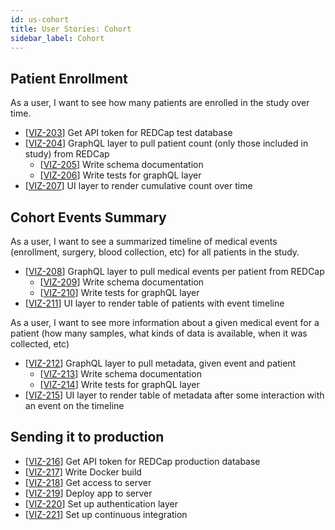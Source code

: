 ```yaml
---
id: us-cohort
title: User Stories: Cohort
sidebar_label: Cohort
---
```


## Patient Enrollment

As a user, I want to see how many patients are enrolled in the study over time.

- [[VIZ-203](https://shahcompbio.atlassian.net/browse/VIZ-203)] Get API token for REDCap test database
- [[VIZ-204](https://shahcompbio.atlassian.net/browse/VIZ-204)] GraphQL layer to pull patient count (only those included in study) from REDCap
  - [[VIZ-205](https://shahcompbio.atlassian.net/browse/VIZ-205)] Write schema documentation
  - [[VIZ-206](https://shahcompbio.atlassian.net/browse/VIZ-206)] Write tests for graphQL layer
- [[VIZ-207](https://shahcompbio.atlassian.net/browse/VIZ-207)] UI layer to render cumulative count over time

## Cohort Events Summary

As a user, I want to see a summarized timeline of medical events (enrollment, surgery, blood collection, etc) for all patients in the study.

- [[VIZ-208](https://shahcompbio.atlassian.net/browse/VIZ-208)] GraphQL layer to pull medical events per patient from REDCap
  - [[VIZ-209](https://shahcompbio.atlassian.net/browse/VIZ-209)] Write schema documentation
  - [[VIZ-210](https://shahcompbio.atlassian.net/browse/VIZ-210)] Write tests for graphQL layer
- [[VIZ-211](https://shahcompbio.atlassian.net/browse/VIZ-211)] UI layer to render table of patients with event timeline

As a user, I want to see more information about a given medical event for a patient (how many samples, what kinds of data is available, when it was collected, etc)

- [[VIZ-212](https://shahcompbio.atlassian.net/browse/VIZ-212)] GraphQL layer to pull metadata, given event and patient
  - [[VIZ-213](https://shahcompbio.atlassian.net/browse/VIZ-213)] Write schema documentation
  - [[VIZ-214](https://shahcompbio.atlassian.net/browse/VIZ-214)] Write tests for graphQL layer
- [[VIZ-215](https://shahcompbio.atlassian.net/browse/VIZ-215)] UI layer to render table of metadata after some interaction with an event on the timeline

## Sending it to production

- [[VIZ-216](https://shahcompbio.atlassian.net/browse/VIZ-216)] Get API token for REDCap production database
- [[VIZ-217](https://shahcompbio.atlassian.net/browse/VIZ-217)] Write Docker build
- [[VIZ-218](https://shahcompbio.atlassian.net/browse/VIZ-218)] Get access to server
- [[VIZ-219](https://shahcompbio.atlassian.net/browse/VIZ-219)] Deploy app to server
- [[VIZ-220](https://shahcompbio.atlassian.net/browse/VIZ-220)] Set up authentication layer
- [[VIZ-221](https://shahcompbio.atlassian.net/browse/VIZ-221)] Set up continuous integration
